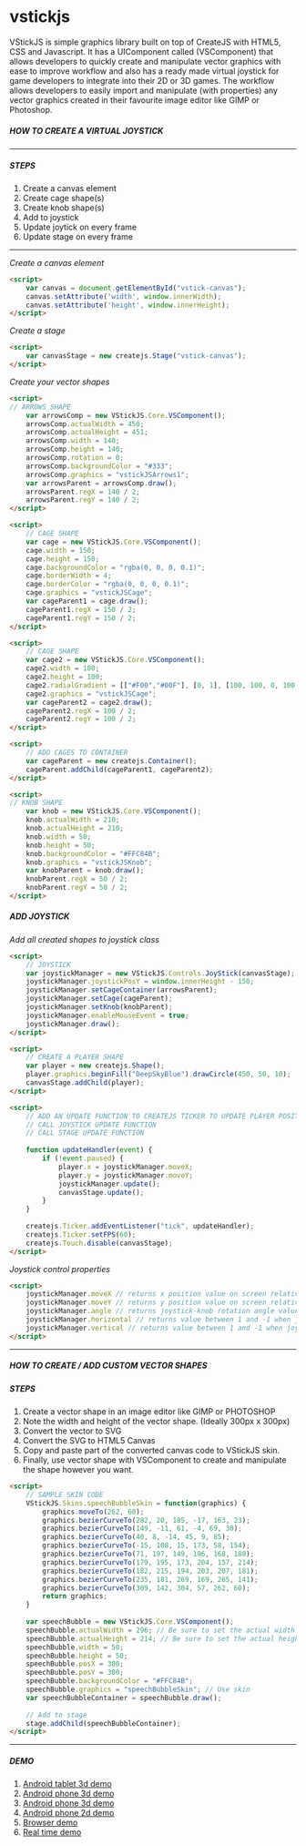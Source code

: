 # vstickjs
VStickJS is simple graphics library built on top of CreateJS with HTML5, CSS and Javascript. It has a UIComponent called (VSComponent) that allows developers to quickly create and manipulate vector graphics with ease to improve workflow and also has a ready made virtual joystick for game developers to integrate into their 2D or 3D games.  The workflow allows developers to easily import and manipulate (with properties) any vector graphics created in their favourite image editor like GIMP or Photoshop.

##### HOW TO CREATE A VIRTUAL JOYSTICK  
---
##### STEPS  
1. Create a canvas element  
2. Create cage shape(s)  
3. Create knob shape(s)  
4. Add to joystick  
5. Update joytick on every frame  
6. Update stage on every frame  

---
*Create a canvas element*   
```html
<script>
	var canvas = document.getElementById("vstick-canvas");
	canvas.setAttribute('width', window.innerWidth);
	canvas.setAttribute('height', window.innerHeight);
</script>
```
*Create a stage*  
```html
<script>
	var canvasStage = new createjs.Stage("vstick-canvas");
</script>
```
*Create your vector shapes*  
```html
<script>
// ARROWS SHAPE
	var arrowsComp = new VStickJS.Core.VSComponent();
	arrowsComp.actualWidth = 450;
	arrowsComp.actualHeight = 451;
	arrowsComp.width = 140;
	arrowsComp.height = 140;
	arrowsComp.rotation = 0;
	arrowsComp.backgroundColor = "#333";
	arrowsComp.graphics = "vstickJSArrows1";
	var arrowsParent = arrowsComp.draw();
	arrowsParent.regX = 140 / 2;
	arrowsParent.regY = 140 / 2;
</script>
```

```html
<script>
	// CAGE SHAPE
	var cage = new VStickJS.Core.VSComponent();
	cage.width = 150;
	cage.height = 150;
	cage.backgroundColor = "rgba(0, 0, 0, 0.1)";
	cage.borderWidth = 4;
	cage.borderColor = "rgba(0, 0, 0, 0.1)";
	cage.graphics = "vstickJSCage";
	var cageParent1 = cage.draw();
	cageParent1.regX = 150 / 2;
	cageParent1.regY = 150 / 2;
</script>
```

```html
<script>
	// CAGE SHAPE
	var cage2 = new VStickJS.Core.VSComponent();
	cage2.width = 100;
	cage2.height = 100;
	cage2.radialGradient = [["#F00","#00F"], [0, 1], [100, 100, 0, 100, 100, 200]];
	cage2.graphics = "vstickJSCage";
	var cageParent2 = cage2.draw();
	cageParent2.regX = 100 / 2;
	cageParent2.regY = 100 / 2;
</script>
```

```html
<script>
	// ADD CAGES TO CONTAINER
	var cageParent = new createjs.Container();
	cageParent.addChild(cageParent1, cageParent2);
</script>
```

```html
<script>
// KNOB SHAPE
	var knob = new VStickJS.Core.VSComponent();
	knob.actualWidth = 210;
	knob.actualHeight = 210;
	knob.width = 50;
	knob.height = 50;
	knob.backgroundColor = "#FFC84B";
	knob.graphics = "vstickJSKnob";
	var knobParent = knob.draw();
	knobParent.regX = 50 / 2;
	knobParent.regY = 50 / 2;
</script>
```

##### ADD JOYSTICK  
*Add all created shapes to joystick class*

```html
<script>
	// JOYSTICK
	var joystickManager = new VStickJS.Controls.JoyStick(canvasStage);
	joystickManager.joystickPosY = window.innerHeight - 150;
	joystickManager.setCageContainer(arrowsParent);
	joystickManager.setCage(cageParent);
	joystickManager.setKnob(knobParent);
	joystickManager.enableMouseEvent = true;
	joystickManager.draw();
</script>
```

```html
<script>
	// CREATE A PLAYER SHAPE
	var player = new createjs.Shape();
	player.graphics.beginFill("DeepSkyBlue").drawCircle(450, 50, 10);
	canvasStage.addChild(player);
</script>
```

```html
<script>
	// ADD AN UPDATE FUNCTION TO CREATEJS TICKER TO UPDATE PLAYER POSITION
	// CALL JOYSTICK UPDATE FUNCTION
	// CALL STAGE UPDATE FUNCTION
	
	function updateHandler(event) {
		if (!event.paused) {
			player.x = joystickManager.moveX;
			player.y = joystickManager.moveY;
			joystickManager.update();
		  	canvasStage.update();
		}
	}
	
	createjs.Ticker.addEventListener("tick", updateHandler);
	createjs.Ticker.setFPS(60);
	createjs.Touch.disable(canvasStage);
</script>
```

*Joystick control properties*
```html
<script>
	joystickManager.moveX // returns x position value on screen relative to joystick-knob x position.
	joystickManager.moveY // returns y position value on screen relative to joystick-knob y position.
	joystickManager.angle // returns joystick-knob rotation angle value.
	joystickManager.horizontal // returns value between 1 and -1 when joystick-knob moves horizontally.
	joystickManager.vertical // returns value between 1 and -1 when joystick-knob moves vertically.
</script>
```  

---
##### HOW TO CREATE / ADD CUSTOM VECTOR SHAPES  

##### STEPS  
1. Create a vector shape in an image editor like GIMP or PHOTOSHOP  
2. Note the width and height of the vector shape. (Ideally 300px x 300px)  
3. Convert the vector to SVG  
4. Convert the SVG to HTML5 Canvas  
5. Copy and paste part of the converted canvas code to VStickJS skin.
6. Finally, use vector shape with VSComponent to create and manipulate the shape however you want.  

```html
<script>
	// SAMPLE SKIN CODE
	VStickJS.Skins.speechBubbleSkin = function(graphics) {
	    graphics.moveTo(262, 60);
	    graphics.bezierCurveTo(282, 20, 185, -17, 163, 23);
	    graphics.bezierCurveTo(149, -11, 61, -4, 69, 30);
	    graphics.bezierCurveTo(40, 8, -14, 45, 9, 85);
	    graphics.bezierCurveTo(-15, 108, 15, 173, 58, 154);
	    graphics.bezierCurveTo(71, 197, 149, 196, 168, 180);
	    graphics.bezierCurveTo(179, 195, 173, 204, 157, 214);
	    graphics.bezierCurveTo(182, 215, 194, 203, 207, 181);
	    graphics.bezierCurveTo(235, 181, 269, 169, 265, 141);
	    graphics.bezierCurveTo(309, 142, 304, 57, 262, 60);
	    return graphics;
	}
	
	var speechBubble = new VStickJS.Core.VSComponent();
	speechBubble.actualWidth = 296; // Be sure to set the actual width as the one in your image editor
	speechBubble.actualHeight = 214; // Be sure to set the actual height as the one in your image editor
	speechBubble.width = 50;
	speechBubble.height = 50;
	speechBubble.posX = 300;
	speechBubble.posY = 300;
	speechBubble.backgroundColor = "#FFC84B";
	speechBubble.graphics = "speechBubbleSkin"; // Use skin
	var speechBubbleContainer = speechBubble.draw();
	
	// Add to stage
	stage.addChild(speechBubbleContainer);
</script>
```
---

##### DEMO  
1. [Android tablet 3d demo](https://www.youtube.com/watch?v=TTioUd08Juk)  
2. [Android phone 3d demo](https://www.youtube.com/watch?v=zfDbuSbUSM0)  
3. [Android phone 3d demo](https://www.youtube.com/watch?v=aXL5Um3O8Hc)  
4. [Android phone 2d demo](https://www.youtube.com/watch?v=_w-ijTpcw4Y)  
5. [Browser demo](https://www.youtube.com/watch?v=twU7gJF4nXM)  
6. [Real time demo](https://www.youtube.com/watch?v=lx51D0tatHE)  